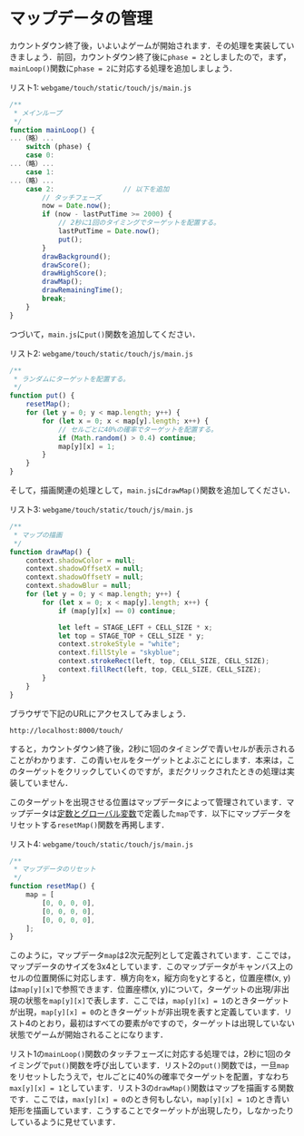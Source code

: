# マップデータの管理

カウントダウン終了後，いよいよゲームが開始されます．その処理を実装していきましょう．前回，カウントダウン終了後に`phase = 2`としましたので，まず，`mainLoop()`関数に`phase = 2`に対応する処理を追加しましょう．

リスト1: `webgame/touch/static/touch/js/main.js`
```js
/**
 * メインループ
 */
function mainLoop() {
...（略）...
    switch (phase) {
    case 0:
...（略）...
    case 1:
...（略）...
    case 2:                 // 以下を追加
        // タッチフェーズ
        now = Date.now();
        if (now - lastPutTime >= 2000) {
            // 2秒に1回のタイミングでターゲットを配置する。
            lastPutTime = Date.now();
            put();
        }
        drawBackground();
        drawScore();
        drawHighScore();
        drawMap();
        drawRemainingTime();
        break;
    }
}
```

つづいて，`main.js`に`put()`関数を追加してください．

リスト2: `webgame/touch/static/touch/js/main.js`
```js
/**
 * ランダムにターゲットを配置する。
 */
function put() {
    resetMap();
    for (let y = 0; y < map.length; y++) {
        for (let x = 0; x < map[y].length; x++) {
            // セルごとに40%の確率でターゲットを配置する。
            if (Math.random() > 0.4) continue;
            map[y][x] = 1;
        }
    }
}
```

そして，描画関連の処理として，`main.js`に`drawMap()`関数を追加してください．

リスト3: `webgame/touch/static/touch/js/main.js`
```js
/**
 * マップの描画
 */
function drawMap() {
    context.shadowColor = null;
    context.shadowOffsetX = null;
    context.shadowOffsetY = null;
    context.shadowBlur = null;
    for (let y = 0; y < map.length; y++) {
        for (let x = 0; x < map[y].length; x++) {
            if (map[y][x] == 0) continue;

            let left = STAGE_LEFT + CELL_SIZE * x;
            let top = STAGE_TOP + CELL_SIZE * y;
            context.strokeStyle = "white";
            context.fillStyle = "skyblue";
            context.strokeRect(left, top, CELL_SIZE, CELL_SIZE);
            context.fillRect(left, top, CELL_SIZE, CELL_SIZE);
        }
    }
}
```

ブラウザで下記のURLにアクセスしてみましょう．

`http://localhost:8000/touch/`

すると，カウントダウン終了後，2秒に1回のタイミングで青いセルが表示されることがわかります．この青いセルをターゲットとよぶことにします．本来は，このターゲットをクリックしていくのですが，まだクリックされたときの処理は実装していません．

このターゲットを出現させる位置はマップデータによって管理されています．マップデータは<a href="../webgame12">定数とグローバル変数</a>で定義した`map`です．以下にマップデータをリセットする`resetMap()`関数を再掲します．

リスト4: `webgame/touch/static/touch/js/main.js`
```js
/**
 * マップデータのリセット
 */
function resetMap() {
    map = [
        [0, 0, 0, 0],
        [0, 0, 0, 0],
        [0, 0, 0, 0],
    ];
}
```

このように，マップデータ`map`は2次元配列として定義されています．ここでは，マップデータのサイズを3x4としています．このマップデータがキャンバス上のセルの位置関係に対応します．横方向をx，縦方向をyとすると，位置座標(x, y)は`map[y][x]`で参照できます．位置座標(x, y)について，ターゲットの出現/非出現の状態を`map[y][x]`で表します．ここでは，`map[y][x] = 1`のときターゲットが出現，`map[y][x] = 0`のときターゲットが非出現を表すと定義しています．リスト4のとおり，最初はすべての要素が`0`ですので，ターゲットは出現していない状態でゲームが開始されることになります．

リスト1の`mainLoop()`関数のタッチフェーズに対応する処理では，2秒に1回のタイミングで`put()`関数を呼び出しています．リスト2の`put()`関数では，一旦`map`をリセットしたうえで，セルごとに40%の確率でターゲットを配置，すなわち`max[y][x] = 1`としています．リスト3の`drawMap()`関数はマップを描画する関数です．ここでは，`max[y][x] = 0`のとき何もしない，`map[y][x] = 1`のとき青い矩形を描画しています．こうすることでターゲットが出現したり，しなかったりしているように見せています．
